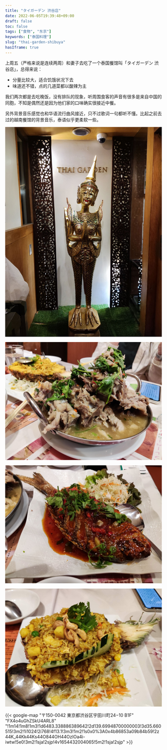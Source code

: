 ```yaml
---
title: "タイガーデン 渋谷店"
date: 2022-06-05T19:39:48+09:00
draft: false
toc: false
tags: ["食物", "东京"]
keywords: ["泰国料理"]
slug: "thai-garden-shibuya"
hasIframe: true
---
```


上周五（严格来说是连续两周）和妻子去吃了一个泰国餐馆叫「タイガーデン 渋谷店」，总得来说：

- 分量比较大，适合饥饿状况下去
- 味道还不错，点的几道菜都以酸辣为主

我们两次都是去吃晚饭，没有排队的现象，听周围食客的声音有很多是来自中国的同胞，不知是偶然还是因为他们家的口味确实很接近中餐。

另外背景音乐感觉也和华语流行曲风接近，只不过歌词一句都听不懂。比起之前去过的越南餐馆的背景音乐，泰语似乎更柔软一些。

<!--more-->

![门口的不明塑像](featured_thai_garden.jpg)

![一盆子排骨](dish_ribs.jpg)

![一整条鱼](dish_fish.jpg)

![装在半只菠萝里的菠萝饭](dish_pineapple_rice.jpg)

{{< google-map "〒150-0042 東京都渋谷区宇田川町24−10 B1F" "FX4o4uGhZSkU4ARL8" "!1m14!1m8!1m3!1d6483.338886389642!2d139.69948700000003!3d35.660515!3m2!1i1024!2i768!4f13.1!3m3!1m2!1s0x0%3A0x4b86853a09b84b59!2z44K_44Kk44Ks44O844OH44OzIOa4i-iwtw!5e0!3m2!1sja!2sjp!4v1654432004065!5m2!1sja!2sjp" >}}
